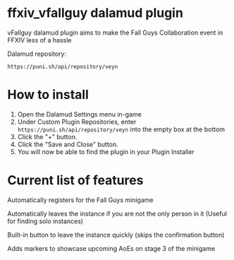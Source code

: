 # ffxiv_vfallguy dalamud plugin
vFallguy dalamud plugin aims to make the Fall Guys Collaboration event in FFXIV less of a hassle

Dalamud repository:
```
https://puni.sh/api/repository/veyn
```

# How to install

1) Open the Dalamud Settings menu in-game
2) Under Custom Plugin Repositories, enter ```https://puni.sh/api/repository/veyn``` into the empty box at the bottom
3) Click the "+" button.
4) Click the "Save and Close" button.
5) You will now be able to find the plugin in your Plugin Installer

# Current list of features
Automatically registers for the Fall Guys minigame 

Automatically leaves the instance if you are not the only person in it (Useful for finding solo instances)

Built-in button to leave the instance quickly (skips the confirmation button)

Adds markers to showcase upcoming AoEs on stage 3 of the minigame
